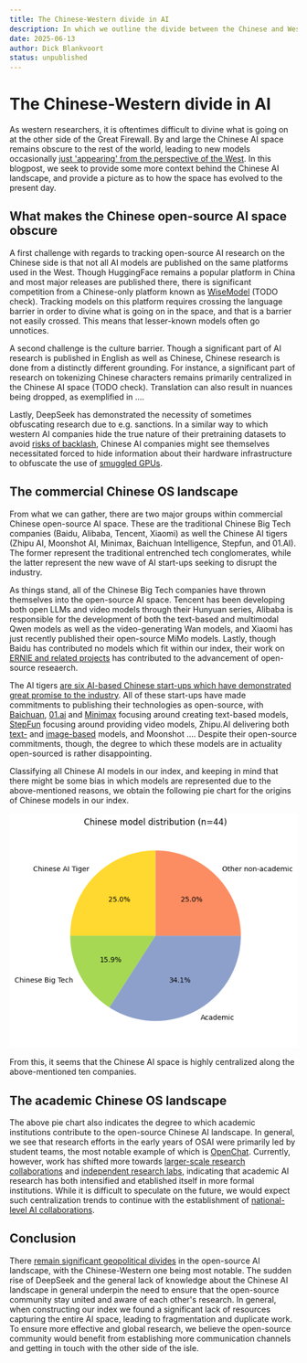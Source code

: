```yaml
---
title: The Chinese-Western divide in AI
description: In which we outline the divide between the Chinese and Western AI landscapes
date: 2025-06-13
author: Dick Blankvoort
status: unpublished
---
```

# The Chinese-Western divide in AI
<author :author="author"></author>
<date :date="date"></date>

As western researchers, it is oftentimes difficult to divine what is going on at the other side of the Great Firewall. By and large the Chinese AI space remains obscure to the rest of the world, leading to new models occasionally [just 'appearing' from the perspective of the West](https://www.britannica.com/money/DeepSeek). In this blogpost, we seek to provide some more context behind the Chinese AI landscape, and provide a picture as to how the space has evolved to the present day.

## What makes the Chinese open-source AI space obscure
A first challenge with regards to tracking open-source AI research on the Chinese side is that not all AI models are published on the same platforms used in the West. Though HuggingFace remains a popular platform in China and most major releases are published there, there is significant competition from a Chinese-only platform known as [WiseModel](https://wisemodel.cn/home) (TODO check). Tracking models on this platform requires crossing the language barrier in order to divine what is going on in the space, and that is a barrier not easily crossed. This means that lesser-known models often go unnotices.

A second challenge is the culture barrier. Though a significant part of AI research is published in English as well as Chinese, Chinese research is done from a distinctly different grounding. For instance, a significant part of research on tokenizing Chinese characters remains primarily centralized in the Chinese AI space (TODO check). Translation can also result in nuances being dropped, as exemplified in ....

Lastly, DeepSeek has demonstrated the necessity of sometimes obfuscating research due to e.g. sanctions. In a similar way to which western AI companies hide the true nature of their pretraining datasets to avoid [risks of backlash](https://arxiv.org/abs/2311.03449), Chinese AI companies might see themselves necessitated forced to hide information about their hardware infrastructure to obfuscate the use of [smuggled GPUs](https://www.tomshardware.com/pc-components/gpus/chinese-businessman-shows-off-sanctions-busting-nvidia-ai-gpus-he-bought-despite-us-ban-200-h200-gpus-skid-past-us-sanctions).

## The commercial Chinese OS landscape
From what we can gather, there are two major groups within commercial Chinese open-source AI space. These are the traditional Chinese Big Tech companies (Baidu, Alibaba, Tencent, Xiaomi) as well the Chinese AI tigers (Zhipu AI, Moonshot AI, Minimax, Baichuan Intelligence, Stepfun, and 01.AI). The former represent the traditional entrenched tech conglomerates, while the latter represent the new wave of AI start-ups seeking to disrupt the industry.

As things stand, all of the Chinese Big Tech companies have thrown themselves into the open-source AI space. Tencent has been developing both open LLMs and video models through their Hunyuan series, Alibaba is responsible for the development of both the text-based and multimodal Qwen models as well as the video-generating Wan models, and Xiaomi has just recently published their open-source MiMo models. Lastly, though Baidu has contributed no models which fit within our index, their work on [ERNIE and related projects](https://huggingface.co/ernie-research) has contributed to the advancement of open-source reseaerch.

The AI tigers [are six AI-based Chinese start-ups which have demonstrated great promise to the industry](https://qz.com/china-six-tigers-ai-startup-zhipu-moonshot-minimax-01ai-1851768509). All of these start-ups have made commitments to publishing their technologies as open-source, with [Baichuan](/model/Baichuan), [01.ai](/model/Yi) and [Minimax](/model/Minimax-Text) focusing around creating text-based models, [StepFun](/model/Step-Video) focusing around providing video models, Zhipu.AI delivering both [text-](/model/GLM) and [image-based](/model/CogView) models, and Moonshot .... Despite their open-source commitments, though, the degree to which these models are in actuality open-sourced is rather disappointing.

Classifying all Chinese AI models in our index, and keeping in mind that there might be some bias in which models are represented due to the above-mentioned reasons, we obtain the following pie chart for the origins of Chinese models in our index.

![Diagram depicting the distribution of Chinese AI models](/images/chinese_model_distribution.png "Origins of Chinese AI models.")

From this, it seems that the Chinese AI space is highly centralized along the above-mentioned ten companies.

## The academic Chinese OS landscape
The above pie chart also indicates the degree to which academic institutions contribute to the open-source Chinese AI landscape. In general, we see that research efforts in the early years of OSAI were primarily led by student teams, the most notable example of which is [OpenChat](/model/OpenChat). Currently, however, work has shifted more towards [larger-scale research collaborations](/model/eurus) and [independent research labs](/model/AquilaChat), indicating that academic AI research has both intensified and etablished itself in more formal institutions. While it is difficult to speculate on the future, we would expect such centralization trends to continue with the establishment of [national-level AI collaborations](/model/internlm).

## Conclusion
There [remain significant geopolitical divides](/guides/big-tech-companies-role) in the open-source AI landscape, with the Chinese-Western one being most notable. The sudden rise of DeepSeek and the general lack of knowledge about the Chinese AI landscape in general underpin the need to ensure that the open-source community stay united and aware of each other's research. In general, when constructing our index we found a significant lack of resources capturing the entire AI space, leading to fragmentation and duplicate work. To ensure more effective and global research, we believe the open-source community would benefit from establishing more communication channels and getting in touch with the other side of the isle.